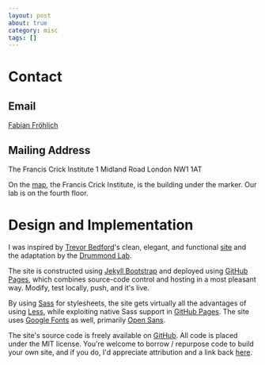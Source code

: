 ```yaml
---
layout: post
about: true
category: misc
tags: []
---
```

# Contact

## Email

[Fabian Fröhlich](mailto:fabian.frohlich@crick.ac.uk)

## Mailing Address
The Francis Crick Institute
1 Midland Road
London NW1 1AT

On the [map], the Francis Crick Institute, is the building under the marker. Our lab is on the fourth floor.

[map]: https://www.google.co.uk/maps/place/Francis+Crick+Institute/@51.5316498,-0.1287455,15z/data=!4m12!1m6!3m5!1s0x0:0xb8647f199e3caae7!2sFrancis+Crick+Institute!8m2!3d51.5316498!4d-0.1287455!3m4!1s0x0:0xb8647f199e3caae7!8m2!3d51.5316498!4d-0.1287455
# Design and Implementation

I was inspired by [Trevor Bedford]'s clean, elegant, and functional [site][1] and the adaptation by the [Drummond Lab].

The site is constructed using [Jekyll Bootstrap] and deployed using [GitHub Pages], which combines source-code control and hosting in a most pleasant way. Modify, test locally, push, and it's live.

By using [Sass] for stylesheets, the site gets virtually all the advantages of using [Less], while exploiting native Sass support in [GitHub Pages]. The site uses [Google Fonts] as well, primarily [Open Sans].

The site's source code is freely available on [GitHub]. All code is placed under the MIT license. You're welcome to borrow / repurpose code to build your own site, and if you do, I'd appreciate attribution and a link back [here](http://frohlichlab.com/about.html).

[Trevor Bedford]: http://bedford.io/team/trevor-bedford/
[1]: http://bedford.io
[public]: http://bedford.io/misc/about/
[Jekyll Bootstrap]: http://jekyllbootstrap.com
[GitHub Pages]: https://pages.github.com/
[GitHub]: http://github.com/
[Less]: http://lesscss.org/
[Sass]: http://sass-lang.com/
[Google Fonts]: http://www.google.com/fonts
[Open Sans]: https://www.google.com/fonts/specimen/Open+Sans
[Drummond Lab]: http://drummondlab.org/about.html
